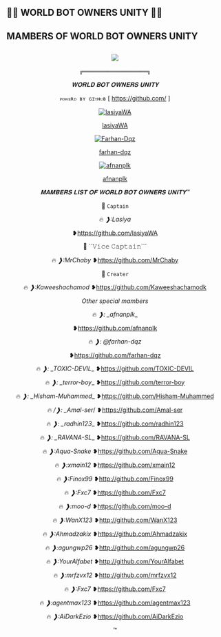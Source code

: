 ## 👨‍💻 WORLD BOT OWNERS UNITY 👨‍💻

## MAMBERS OF WORLD BOT OWNERS UNITY
  <div align="center">
    
## [![](https://telegra.ph/file/ef785489ce7290fa5beb2.jpg?size=100)](https://telegra.ph/file/ef785489ce7290fa5beb2.jpg) 

```╔═════════════════════╗```


  *𝐖𝐎𝐑𝐋𝐃 𝐁𝐎𝐓 𝐎𝐖𝐍𝐄𝐑𝐒 𝐔𝐍𝐈𝐓𝐘*

```ᴘᴏᴡᴇʀᴅ ʙʏ ɢɪᴛʜᴜʙ```
[ https://github.com/ ]

[![lasiyaWA](https://github.com/lasiyaWA.png?size=100)](https://github.com/lasiyaWA)
  
  [lasiyaWA](https://github.com/lasiyaWA)
  
[![Farhan-Dqz](https://github.com/farhan-dqz.png?size=100)](https://github.com/farhan-dqz) 
  
[farhan-dqz](https://github.com/farhan-dqz) 
  
  [![afnanplk](https://github.com/afnanplk.png?size=100)](https://github.com/afnanplk)
 
  [afnanplk](https://github.com/afnanplk)
  
  _*𝐌𝐀𝐌𝐁𝐄𝐑𝐒 𝐋𝐈𝐒𝐓 𝐎𝐅 𝐖𝐎𝐑𝐋𝐃 𝐁𝐎𝐓 𝐎𝐖𝐍𝐄𝐑𝐒 𝐔𝐍𝐈𝐓𝐘™*_


📌 ```𝙲𝚊𝚙𝚝𝚊𝚒𝚗```

🔥 *❱:Lasiya*

❥https://github.com/lasiyaWA


📌 ``𝚅𝚒𝚌𝚎 𝙲𝚊𝚙𝚝𝚊𝚒𝚗```

🔥 *❱:MrChaby*
❥https://github.com/MrChaby

📌 ```𝙲𝚛𝚎𝚊𝚝𝚎𝚛```

🔥 *❱:Kaweeshachamod*
❥https://github.com/Kaweeshachamodk


_*Other special mambers*_

🔥 *❱:  _afnanplk*_

❥https://github.com/afnanplk

🔥 *❱:  @farhan-dqz*

❥https://github.com/farhan-dqz

🔥 *❱: _TOXIC-DEVIL*_
❥https://github.com/TOXIC-DEVIL

🔥 *❱: _terror-boy*_
❥https://github.com/terror-boy


🔥 *❱: _Hisham-Muhammed*_
❥https://github.com/Hisham-Muhammed

🔥 */❱: _Amal-ser*/
❥https://github.com/Amal-ser

🔥 *❱: _radhin123*_
❥https://github.com/radhin123

🔥 *❱: _RAVANA-SL*_
❥https://github.com/RAVANA-SL

🔥 *❱:Aqua-Snake*
❥https://github.com/Aqua-Snake

🔥 *❱:xmain12*
❥https://github.com/xmain12

🔥 *❱:Finox99*
❥http://github.com/Finox99

🔥 *❱:Fxc7*
❥https://github.com/Fxc7

🔥 *❱:moo-d*
❥https://github.com/moo-d

🔥 *❱:WanX123*
❥http://github.com/WanX123

🔥 *❱:Ahmadzakix*
❥https://github.com/Ahmadzakix

🔥 *❱:agungwp26*
❥http://github.com/agungwp26

🔥 *❱:YourAlfabet*
❥http://github.com/YourAlfabet

🔥 *❱:mrfzvx12*
❥http://github.com/mrfzvx12

🔥 *❱:Fxc7*
❥https://github.com/Fxc7

🔥 *❱:agentmax123*
❥https://github.com/agentmax123

🔥 *❱:AiDarkEzio*
❥https://github.com/AiDarkEzio

™
